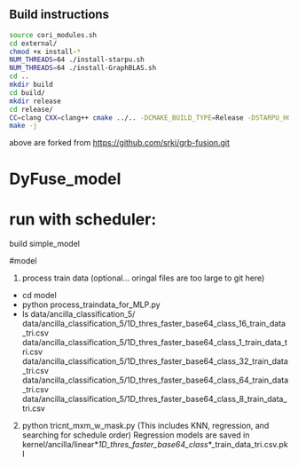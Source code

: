 
## Build instructions
``` bash
source cori_modules.sh
cd external/
chmod +x install-*
NUM_THREADS=64 ./install-starpu.sh
NUM_THREADS=64 ./install-GraphBLAS.sh
cd ..
mkdir build
cd build/
mkdir release
cd release/
CC=clang CXX=clang++ cmake ../.. -DCMAKE_BUILD_TYPE=Release -DSTARPU_HOME=$PWD/../../external/starpu/release-srki-fork
make -j
```

above are forked from https://github.com/srki/grb-fusion.git
# DyFuse_model
# run with scheduler:
build simple_model


#model
1. process train data (optional... oringal files are too large to git here)
*  cd model
*  python process_traindata_for_MLP.py
*  ls data/ancilla_classification_5/
data/ancilla_classification_5/1D_thres_faster_base64_class_16_train_data_tri.csv
data/ancilla_classification_5/1D_thres_faster_base64_class_1_train_data_tri.csv
data/ancilla_classification_5/1D_thres_faster_base64_class_32_train_data_tri.csv
data/ancilla_classification_5/1D_thres_faster_base64_class_64_train_data_tri.csv
data/ancilla_classification_5/1D_thres_faster_base64_class_8_train_data_tri.csv

2. python tricnt_mxm_w_mask.py (This includes KNN, regression, and searching for schedule order)
Regression models are saved in kernel/ancilla/linear*_1D_thres_faster_base64_class_*_train_data_tri.csv.pkl


